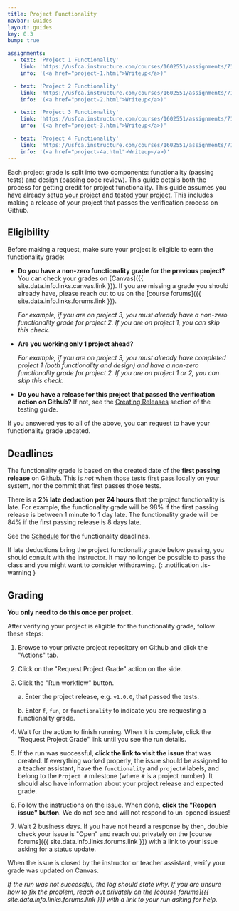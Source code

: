 ```yaml
---
title: Project Functionality
navbar: Guides
layout: guides
key: 0.3
bump: true

assignments:
  - text: 'Project 1 Functionality'
    link: 'https://usfca.instructure.com/courses/1602551/assignments/7118291'
    info: '(<a href="project-1.html">Writeup</a>)'

  - text: 'Project 2 Functionality'
    link: 'https://usfca.instructure.com/courses/1602551/assignments/7118292'
    info: '(<a href="project-2.html">Writeup</a>)'

  - text: 'Project 3 Functionality'
    link: 'https://usfca.instructure.com/courses/1602551/assignments/7118293'
    info: '(<a href="project-3.html">Writeup</a>)'

  - text: 'Project 4 Functionality'
    link: 'https://usfca.instructure.com/courses/1602551/assignments/7118294'
    info: '(<a href="project-4a.html">Writeup</a>)'
---
```


Each project grade is split into two components: functionality (passing tests) and design (passing code review). This guide details both the process for getting credit for project functionality. This guide assumes you have already [setup your project](setup.html) and [tested your project](testing.html). This includes making a release of your project that passes the verification process on Github.

## Eligibility

Before making a request, make sure your project is eligible to earn the functionality grade:

  - **Do you have a non-zero functionality grade for the previous project?** You can check your grades on [Canvas]({{ site.data.info.links.canvas.link }}). If you are missing a grade you should already have, please reach out to us on the [course forums]({{ site.data.info.links.forums.link }}).

      *For example, if you are on project 3, you must already have a non-zero functionality grade for project 2. If you are on project 1, you can skip this check.*

  - **Are you working only 1 project ahead?**

      *For example, if you are on project 3, you must already have completed project 1 (both functionality and design) and have a non-zero functionality grade for project 2. If you are on project 1 or 2, you can skip this check.*

  - **Do you have a release for this project that passed the verification action on Github?** If not, see the [Creating Releases](testing.html#creating-releases) section of the testing guide.

If you answered yes to all of the above, you can request to have your functionality grade updated.

## Deadlines

The functionality grade is based on the created date of the **first passing release** on Github. This is *not* when those tests first pass locally on your system, nor the commit that first passes those tests.

There is a **2% late deduction per 24 hours** that the project functionality is late. For example, the functionality grade will be 98% if the first passing release is between 1 minute to 1 day late. The functionality grade will be 84% if the first passing release is 8 days late.

See the [Schedule](schedule.html) for the functionality deadlines.

<i class="fas fa-exclamation-triangle"></i> If late deductions bring the project functionality grade below passing, you should consult with the instructor. It may no longer be possible to pass the class and you might want to consider withdrawing.
{: .notification .is-warning }


## Grading

**You only need to do this once per project.**

After verifying your project is eligible for the functionality grade, follow these steps:

  1. Browse to your private project repository on Github and click the "Actions" tab.

  2. Click on the "Request Project Grade" action on the side.

  3. Click the "Run workflow" button.

      a. Enter the project release, e.g. `v1.0.0`, that passed the tests.

      b. Enter `f`, `fun`, or `functionality` to indicate you are requesting a functionality grade.

  4. Wait for the action to finish running. When it is complete, click the "Request Project Grade" link until you see the run details.

  5. If the run was successful, **click the link to visit the issue** that was created. If everything worked properly, the issue should be assigned to a teacher assistant, have the `functionality` and `project#` labels, and belong to the `Project #` milestone (where `#` is a project number). It should also have information about your project release and expected grade.

  6. Follow the instructions on the issue. When done, **click the "Reopen issue" button**. We do not see and will not respond to un-opened issues!

  7. Wait 2 business days. If you have not heard a response by then, double check your issue is "Open" and reach out privately on the [course forums]({{ site.data.info.links.forums.link }}) with a link to your issue asking for a status update.

When the issue is closed by the instructor or teacher assistant, verify your grade was updated on Canvas.

*If the run was not successful, the log should state why. If you are unsure how to fix the problem, reach out privately on the [course forums]({{ site.data.info.links.forums.link }}) with a link to your run asking for help.*
